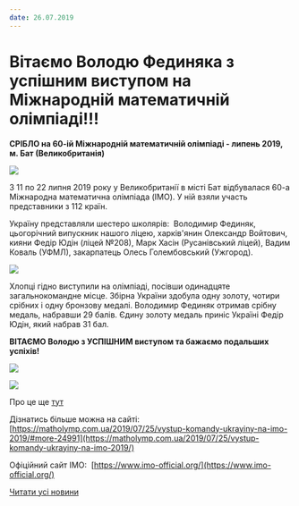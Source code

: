 ```yaml
---
date: 26.07.2019
---
```

# Вітаємо Володю Фединяка з успішним виступом на Міжнародній математичній олімпіаді!!!

**СРІБЛО на 60-ій Міжнародній математичній олімпіаді - липень 2019, м. Бат (Великобританія)**

![](/images/blog/вітаємо-володю-фединяка-з-успішним-виступом-на-міжнародній/фс1.jpg)

З 11 по 22 липня 2019 року у Великобританії в місті Бат відбувалася 60-а Міжнародна математична олімпіада (IMO). У ній взяли участь представники з 112 країн.

Україну представляли шестеро школярів:  Володимир Фединяк, цьогорічний випускник нашого ліцею, харків'янин Олександр Войтович, кияни Федір Юдін (ліцей №208), Марк Хасін (Русанівський ліцей), Вадим Коваль (УФМЛ), закарпатець Олесь Голембовський (Ужгород).

![](/images/blog/вітаємо-володю-фединяка-з-успішним-виступом-на-міжнародній/фс3.jpg)

Хлопці гідно виступили на олімпіаді, посівши одинадцяте загальнокомандне місце. Збірна України здобула одну золоту, чотири срібних і одну бронзову медалі. Володимир Фединяк отримав срібну медаль, набравши 29 балів. Єдину золоту медаль приніс Україні Федір Юдін, який набрав 31 бал.

**ВІТАЄМО Володю з УСПІШНИМ виступом та бажаємо подальших успіхів!**

![](/images/blog/вітаємо-володю-фединяка-з-успішним-виступом-на-міжнародній/фс2.jpg)

![](/images/blog/вітаємо-володю-фединяка-з-успішним-виступом-на-міжнародній/фс4.jpg)

Про це ще [тут](https://lv.suspilne.media/news/32112)

Дізнатись більше можна на сайті: [https://matholymp.com.ua/2019/07/25/vystup-komandy-ukrayiny-na-imo-2019/#more-24991](https://matholymp.com.ua/2019/07/25/vystup-komandy-ukrayiny-na-imo-2019/)

Офіційний сайт ІМО:  [https://www.imo-official.org/](https://www.imo-official.org/)

[Читати усі новини](/news)
